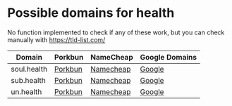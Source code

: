 # Possible domains for health

No function implemented to check if any of these work, but you can check manually with https://tld-list.com/

| Domain | Porkbun | NameCheap | Google Domains |
|---|---|---|---|
| soul.health | [Porkbun](https://porkbun.com/checkout/search?prb=e814663da1&tlds=&idnLanguage=&search=search&q=soul.health) | [Namecheap](https://www.namecheap.com/domains/registration/results/?domain=soul.health) | [Google](https://domains.google.com/registrar/search?searchTerm=soul.health) |
| sub.health | [Porkbun](https://porkbun.com/checkout/search?prb=e814663da1&tlds=&idnLanguage=&search=search&q=sub.health) | [Namecheap](https://www.namecheap.com/domains/registration/results/?domain=sub.health) | [Google](https://domains.google.com/registrar/search?searchTerm=sub.health) |
| un.health | [Porkbun](https://porkbun.com/checkout/search?prb=e814663da1&tlds=&idnLanguage=&search=search&q=un.health) | [Namecheap](https://www.namecheap.com/domains/registration/results/?domain=un.health) | [Google](https://domains.google.com/registrar/search?searchTerm=un.health) |

